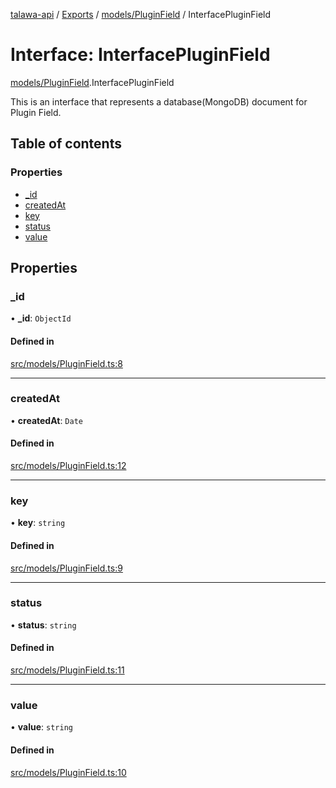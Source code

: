 [talawa-api](../README.md) / [Exports](../modules.md) / [models/PluginField](../modules/models_PluginField.md) / InterfacePluginField

# Interface: InterfacePluginField

[models/PluginField](../modules/models_PluginField.md).InterfacePluginField

This is an interface that represents a database(MongoDB) document for Plugin Field.

## Table of contents

### Properties

- [\_id](models_PluginField.InterfacePluginField.md#_id)
- [createdAt](models_PluginField.InterfacePluginField.md#createdat)
- [key](models_PluginField.InterfacePluginField.md#key)
- [status](models_PluginField.InterfacePluginField.md#status)
- [value](models_PluginField.InterfacePluginField.md#value)

## Properties

### \_id

• **\_id**: `ObjectId`

#### Defined in

[src/models/PluginField.ts:8](https://github.com/PalisadoesFoundation/talawa-api/blob/c766886/src/models/PluginField.ts#L8)

___

### createdAt

• **createdAt**: `Date`

#### Defined in

[src/models/PluginField.ts:12](https://github.com/PalisadoesFoundation/talawa-api/blob/c766886/src/models/PluginField.ts#L12)

___

### key

• **key**: `string`

#### Defined in

[src/models/PluginField.ts:9](https://github.com/PalisadoesFoundation/talawa-api/blob/c766886/src/models/PluginField.ts#L9)

___

### status

• **status**: `string`

#### Defined in

[src/models/PluginField.ts:11](https://github.com/PalisadoesFoundation/talawa-api/blob/c766886/src/models/PluginField.ts#L11)

___

### value

• **value**: `string`

#### Defined in

[src/models/PluginField.ts:10](https://github.com/PalisadoesFoundation/talawa-api/blob/c766886/src/models/PluginField.ts#L10)
